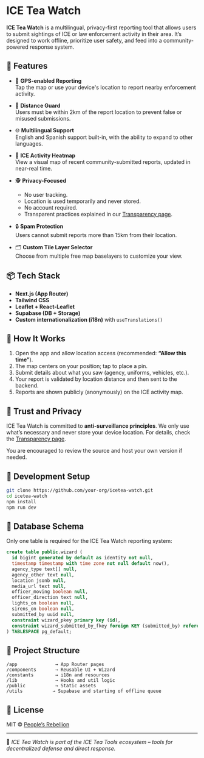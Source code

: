 # ICE Tea Watch

**ICE Tea Watch** is a multilingual, privacy-first reporting tool that allows users to submit sightings of ICE or law enforcement activity in their area. It’s designed to work offline, prioritize user safety, and feed into a community-powered response system.

## 🚀 Features

- 📍 **GPS-enabled Reporting**  
  Tap the map or use your device's location to report nearby enforcement activity.

- 🛑 **Distance Guard**  
  Users must be within 2km of the report location to prevent false or misused submissions.

- 🌐 **Multilingual Support**  
  English and Spanish support built-in, with the ability to expand to other languages.

- 🧊 **ICE Activity Heatmap**  
  View a visual map of recent community-submitted reports, updated in near-real time.

- 🕵️ **Privacy-Focused**  
  - No user tracking.
  - Location is used temporarily and never stored.
  - No account required.
  - Transparent practices explained in our [Transparency page](/transparency).

- 🔒 **Spam Protection**  
  Users cannot submit reports more than 15km from their location.

- 🗂️ **Custom Tile Layer Selector**  
  Choose from multiple free map baselayers to customize your view.

## 📦 Tech Stack

- **Next.js (App Router)**
- **Tailwind CSS**
- **Leaflet + React-Leaflet**
- **Supabase (DB + Storage)**
- **Custom internationalization (i18n)** with `useTranslations()`

## 📱 How It Works

1. Open the app and allow location access (recommended: **“Allow this time”**).
2. The map centers on your position; tap to place a pin.
3. Submit details about what you saw (agency, uniforms, vehicles, etc.).
4. Your report is validated by location distance and then sent to the backend.
5. Reports are shown publicly (anonymously) on the ICE activity map.

## 🔐 Trust and Privacy

ICE Tea Watch is committed to **anti-surveillance principles**. We only use what’s necessary and never store your device location. For details, check the [Transparency page](/transparency).

You are encouraged to review the source and host your own version if needed.

## 🧪 Development Setup

```bash
git clone https://github.com/your-org/icetea-watch.git
cd icetea-watch
npm install
npm run dev
```

## 🔪 Database Schema

Only one table is required for the ICE Tea Watch reporting system:

```sql
create table public.wizard (
  id bigint generated by default as identity not null,
  timestamp timestamp with time zone not null default now(),
  agency_type text[] null,
  agency_other text null,
  location jsonb null,
  media_url text null,
  officer_moving boolean null,
  officer_direction text null,
  lights_on boolean null,
  sirens_on boolean null,
  submitted_by uuid null,
  constraint wizard_pkey primary key (id),
  constraint wizard_submitted_by_fkey foreign KEY (submitted_by) references dispatch_profiles (id) on delete set null
) TABLESPACE pg_default;
```

## 🧱 Project Structure

```
/app              → App Router pages
/components       → Reusable UI + Wizard
/constants        → i18n and resources
/lib              → Hooks and util logic
/public           → Static assets
/utils           → Supabase and starting of offline queue
```

## 📄 License

MIT © [People’s Rebellion](https://peoplesrebellion.org)

---

🪊 *ICE Tea Watch is part of the ICE Tea Tools ecosystem – tools for decentralized defense and direct response.*
